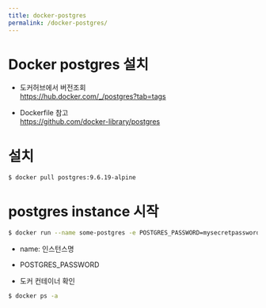 ```yaml
---
title: docker-postgres
permalink: /docker-postgres/
---
```


# Docker postgres 설치
- 도커허브에서 버전조회  
https://hub.docker.com/_/postgres?tab=tags  

- Dockerfile 참고  
https://github.com/docker-library/postgres  

# 설치
```
$ docker pull postgres:9.6.19-alpine
```

# postgres instance 시작
```bash
$ docker run --name some-postgres -e POSTGRES_PASSWORD=mysecretpassword -d postgres
```
- name: 인스턴스명
- POSTGRES_PASSWORD

- 도커 컨테이너 확인
```bash
$ docker ps -a
```

# 
